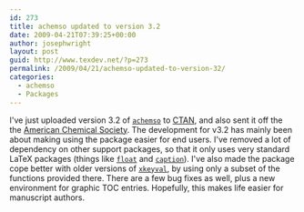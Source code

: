 ```yaml
---
id: 273
title: achemso updated to version 3.2
date: 2009-04-21T07:39:25+00:00
author: josephwright
layout: post
guid: http://www.texdev.net/?p=273
permalink: /2009/04/21/achemso-updated-to-version-32/
categories:
  - achemso
  - Packages
---
```

I've just uploaded version 3.2 of [`achemso`](https://ctan.org/pkg/achemso) to [CTAN](https://www.ctan.org), and also sent it off the the [American Chemical Society](http://www.acs.org). The development for v3.2 has mainly been about making using the package easier for end users. I've removed a lot of dependency on other support packages, so that it only uses very standard LaTeX packages (things like [`float`](https://ctan.org/pkg/float) and [`caption`](https://ctan.org/pkg/caption)). I've also made the package cope better with older versions of [`xkeyval`](https://ctan.org/pkg/xkeyval), by using only a subset of the functions provided there. There are a few bug fixes as well, plus a new environment for graphic TOC entries. Hopefully, this makes life easier for manuscript authors.
